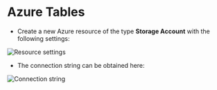 # Azure Tables

- Create a new Azure resource of the type **Storage Account** with the following settings:

![Resource settings](/1.PNG)

- The connection string can be obtained here:

![Connection string](/2.PNG)
